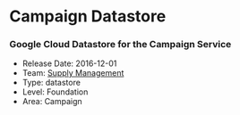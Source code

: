 # Campaign Datastore
### Google Cloud Datastore for the Campaign Service
* Release Date: 2016-12-01
* Team: [Supply Management](./../teams/supply.md)
* Type: datastore
* Level: Foundation
* Area: Campaign
